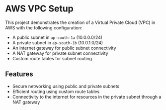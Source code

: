 # AWS VPC Setup

This project demonstrates the creation of a Virtual Private Cloud (VPC) in AWS with the following configuration:
- A public subnet in `ap-south-1a` (10.0.0.0/24)
- A private subnet in `ap-south-1b` (10.0.1.0/24)
- An internet gateway for public subnet connectivity
- A NAT gateway for private subnet connectivity
- Custom route tables for subnet routing


## Features
- Secure networking using public and private subnets
- Efficient routing using custom route tables
- Connectivity to the internet for resources in the private subnet through a NAT gateway
